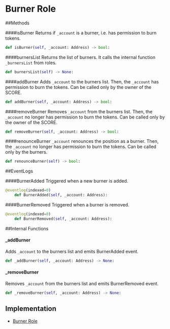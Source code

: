 # Burner Role


##Methods

####isBurner
Returns if `_account` is a burner, i.e. has permission to burn tokens.
```python
def isBurner(self, _account: Address) -> bool:
```

####burnersList
Returns the list of burners. It calls the internal function `_burnersList` from roles.
```python
def burnersList(self) -> None:
```

####addBurner
Adds `_account` to the burners list. Then, the `_account` has permission to burn the tokens. Can be called only by the owner of the SCORE.
```py
def addBurner(self, _account: Address) -> bool:
```

####removeBurner
Removes `_account` from the burners list. Then, the `_account` no longer has permission to burn the tokens. Can be called only by the owner of the SCORE.
```py
def removeBurner(self, _account: Address) -> bool:
```

####renounceBurner
`_account` renounces the position as a burner. Then, the `_account` no longer has permission to burn the tokens. Can be called only by the burners.
```py
def renounceBurner(self) -> bool:
```


##EventLogs

####BurnerAdded
Triggered when a new burner is added.
```python
@eventlog(indexed=0)
  	def BurnerAdded(self, _account: Address):
```

####BurnerRemoved
Triggered when a burner is removed.
```python
@eventlog(indexed=0)
  	def BurnerRemoved(self, _account: Address):
```

##Internal Functions

#### \_addBurner
Adds `_account` to the burners list and emits BurnerAdded event.
```py
def _addBurner(self, _account: Address) -> None:
```
#### \_removeBurner
Removes `_account` from the burners list and emits BurnerRemoved event.
```py
def _removeBurner(self, _account: Address) -> None:
```


## Implementation
* [Burner Role](https://github.com/OpenDevICON/odi-contracts/blob/development/ODIContracts/access/role/BurnerRole.py "BurnerRole")